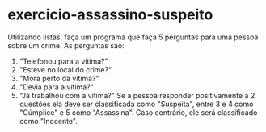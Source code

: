 # exercicio-assassino-suspeito

 Utilizando listas, faça um programa que faça 5 perguntas para uma pessoa sobre um crime. As perguntas são:
1. "Telefonou para a vítima?"
2. "Esteve no local do crime?"
3. "Mora perto da vítima?"
4. "Devia para a vítima?"
5. "Já trabalhou com a vítima?"
Se a pessoa responder positivamente a 2 questões ela deve ser classificada como "Suspeita", entre 3 e 4 como
"Cúmplice" e 5 como "Assassina". Caso contrário, ele será classificado como "Inocente".



